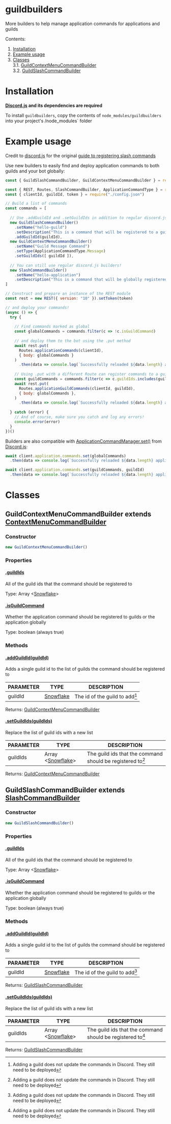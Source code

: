 # guildbuilders
More builders to help manage application commands for applications and guilds

Contents:
1. [Installation](#installation)
2. [Example usage](#example-usage)
3. [Classes](#classes)  
  3.1. [GuildContextMenuCommandBuilder](#guildcontextmenucommandbuilder-extends-contextmenucommandbuilder)  
  3.2. [GuildSlashCommandBuilder](#guildslashcommandbuilder-extends-slashcommandbuilder)

# Installation

**[Discord.js](https://discord.js.org/#/docs/discord.js/main/general/welcome) and its dependencies are required**

To install `guildbuilders`, copy the contents of `node_modules/guildbuilders` into your project's /node_modules` folder

# Example usage

Credit to [discord.js](https://discord.js.org/#/docs/discord.js/main/general/welcome) for the original [guide to registering slash commands](https://discordjs.guide/creating-your-bot/command-deployment.html)

Use new builders to easily find and deploy application commands to both guilds and your bot globally:
```js
const { GuildSlashCommandBuilder, GuildContextMenuCommandBuilder } = require("guildbuilders")

const { REST, Routes, SlashCommandBuilder, ApplicationCommandType } = require("discord.js")
const { clientId, guildId, token } = require("./config.json")

// Build a list of commands
const commands = [
  
  // Use .addGuildId and .setGuildIds in addition to regular discord.js builder methods to create application commands
  new GuildSlashCommandBuilder()
    .setName("hello-guild")
    .setDescription("This is a command that will be registered to a guild")
    .addGuildId(guildId),
  new GuildContextMenuCommandBuilder()
    .setName("Guild Message Command")
    .setType(ApplicationCommandType.Message)
    .setGuildIds([ guildId ]),
  
  // You can still use regular discord.js builders!
  new SlashCommandBuilder()
    .setName("hello-application")
    .setDescription("This is a command that will be globally registered to the bot"),
]

// Construct and prepare an instance of the REST module
const rest = new REST({ version: "10" }).setToken(token)

// and deploy your commands!
(async () => {
  try {
    
    // Find commands marked as global
    const globalCommands = commands.filter(c => !c.isGuildCommand)
    
    // and deploy them to the bot using the .put method
    await rest.put(
      Routes.applicationCommands(clientId),
      { body: globalCommands }
    )
      .then(data => console.log(`Successfully reloaded ${data.length} application commands.`))
    
    // Using .put with a different Route can register commands to a guild
    const guildCommands = commands.filter(c => c.guildIds.includes(guildId))
    await rest.put(
      Routes.applicationGuildCommands(clientId, guildId),
      { body: globalCommands },
    )
      .then(data => console.log(`Successfully reloaded ${data.length} application commands to guild with ID ${guildId}.`))
    
  } catch (error) {
    // And of course, make sure you catch and log any errors!
    console.error(error)
  }
})()
```

Builders are also compatible with [ApplicationCommandManager.set()](https://discord.js.org/#/docs/discord.js/main/class/ApplicationCommandManager?scrollTo=set) from [Discord.js](https://discord.js.org/#/docs/discord.js/main/general/welcome):
```js
await client.application.commands.set(globalCommands)
  .then(data => console.log(`Successfully reloaded ${data.length} application commands.`))

await client.application.commands.set(guildCommands, guildId)
  .then(data => console.log(`Successfully reloaded ${data.length} application commands to guild with ID ${guildId}.`))
```

# Classes

## **GuildContextMenuCommandBuilder** extends [ContextMenuCommandBuilder](https://discord.js.org/#/docs/builders/main/class/ContextMenuCommandBuilder)

### Constructor

```js
new GuildContextMenuCommandBuilder()
```

### Properties

#### <ins>.guildIds</ins>

All of the guild ids that the command should be registered to

Type: Array <[Snowflake](https://discord.js.org/#/docs/discord.js/main/typedef/Snowflake)>

#### <ins>.isGuildCommand</ins>

Whether the application command should be registered to guilds or the application globally

Type: boolean (always true)

### Methods

#### <ins>.addGuildId(guildId)</ins>

Adds a single guild id to the list of guilds the command should be registered to

| PARAMETER | TYPE | DESCRIPTION |
| --------- | ---- | ----------- |
| guildId   | [Snowflake](https://discord.js.org/#/docs/discord.js/main/typedef/Snowflake) | The id of the guild to add[^1] |

Returns: [GuildContextMenuCommandBuilder](#guildcontextmenucommandbuilder-extends-contextmenucommandbuilder)

#### <ins>.setGuildIds(guildIds)</ins>

Replace the list of guild ids with a new list

| PARAMETER | TYPE | DESCRIPTION |
| --------- | ---- | ----------- |
| guildIds  | Array <[Snowflake](https://discord.js.org/#/docs/discord.js/main/typedef/Snowflake)> | The guild ids that the command should be registered to[^1] |

Returns: [GuildContextMenuCommandBuilder](#guildcontextmenucommandbuilder-extends-contextmenucommandbuilder)

## **GuildSlashCommandBuilder** extends [SlashCommandBuilder](https://discord.js.org/#/docs/builders/main/class/SlashCommandBuilder)

### Constructor

```js
new GuildSlashCommandBuilder()
```

### Properties

#### <ins>.guildIds</ins>

All of the guild ids that the command should be registered to

Type: Array <[Snowflake](https://discord.js.org/#/docs/discord.js/main/typedef/Snowflake)>

#### <ins>.isGuildCommand</ins>

Whether the application command should be registered to guilds or the application globally

Type: boolean (always true)

### Methods

#### <ins>.addGuildId(guildId)</ins>

Adds a single guild id to the list of guilds the command should be registered to

| PARAMETER | TYPE | DESCRIPTION |
| --------- | ---- | ----------- |
| guildId   | [Snowflake](https://discord.js.org/#/docs/discord.js/main/typedef/Snowflake) | The id of the guild to add[^1] |

Returns: [GuildSlashCommandBuilder](#guildslashcommandbuilder-extends-slashcommandbuilder)

#### <ins>.setGuildIds(guildIds)</ins>

Replace the list of guild ids with a new list

| PARAMETER | TYPE | DESCRIPTION |
| --------- | ---- | ----------- |
| guildIds  | Array <[Snowflake](https://discord.js.org/#/docs/discord.js/main/typedef/Snowflake)> | The guild ids that the command should be registered to[^1] |

Returns: [GuildSlashCommandBuilder](#guildslashcommandbuilder-extends-slashcommandbuilder)

[^1]: Adding a guild does not update the commands in Discord. They still need to be deployed
